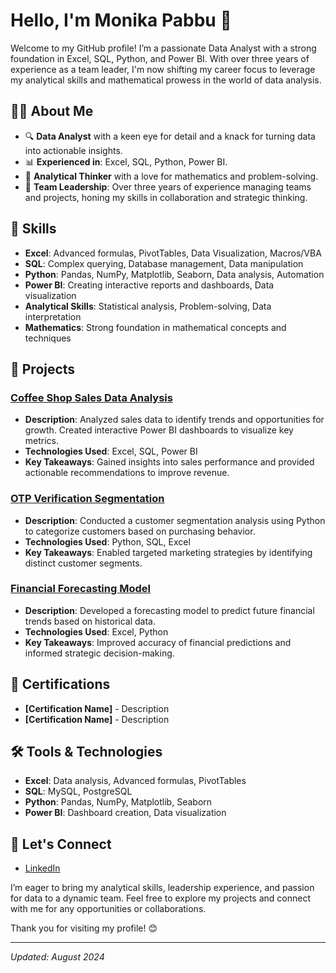# Hello, I'm Monika Pabbu 👋

Welcome to my GitHub profile! I’m a passionate Data Analyst with a strong foundation in Excel, SQL, Python, and Power BI. With over three years of experience as a team leader, I'm now shifting my career focus to leverage my analytical skills and mathematical prowess in the world of data analysis. 

## 👨‍💻 About Me

- 🔍 **Data Analyst** with a keen eye for detail and a knack for turning data into actionable insights.
- 📊 **Experienced in**: Excel, SQL, Python, Power BI.
- 🧠 **Analytical Thinker** with a love for mathematics and problem-solving.
- 👥 **Team Leadership**: Over three years of experience managing teams and projects, honing my skills in collaboration and strategic thinking.

## 🚀 Skills

- **Excel**: Advanced formulas, PivotTables, Data Visualization, Macros/VBA
- **SQL**: Complex querying, Database management, Data manipulation
- **Python**: Pandas, NumPy, Matplotlib, Seaborn, Data analysis, Automation
- **Power BI**: Creating interactive reports and dashboards, Data visualization
- **Analytical Skills**: Statistical analysis, Problem-solving, Data interpretation
- **Mathematics**: Strong foundation in mathematical concepts and techniques

## 📂 Projects

### [Coffee Shop Sales Data Analysis](link-to-project)
- **Description**: Analyzed sales data to identify trends and opportunities for growth. Created interactive Power BI dashboards to visualize key metrics.
- **Technologies Used**: Excel, SQL, Power BI
- **Key Takeaways**: Gained insights into sales performance and provided actionable recommendations to improve revenue.

### [OTP Verification Segmentation](link-to-project)
- **Description**: Conducted a customer segmentation analysis using Python to categorize customers based on purchasing behavior. 
- **Technologies Used**: Python, SQL, Excel
- **Key Takeaways**: Enabled targeted marketing strategies by identifying distinct customer segments.

### [Financial Forecasting Model](link-to-project)
- **Description**: Developed a forecasting model to predict future financial trends based on historical data.
- **Technologies Used**: Excel, Python
- **Key Takeaways**: Improved accuracy of financial predictions and informed strategic decision-making.

## 🌟 Certifications

- **[Certification Name]** - Description
- **[Certification Name]** - Description

## 🛠️ Tools & Technologies

- **Excel**: Data analysis, Advanced formulas, PivotTables
- **SQL**: MySQL, PostgreSQL
- **Python**: Pandas, NumPy, Matplotlib, Seaborn
- **Power BI**: Dashboard creation, Data visualization

## 💬 Let's Connect

- [LinkedIn](https://www.linkedin.com/in/monika-pabbu/)

I’m eager to bring my analytical skills, leadership experience, and passion for data to a dynamic team. Feel free to explore my projects and connect with me for any opportunities or collaborations. 

Thank you for visiting my profile! 😊

---

*Updated: August 2024*
